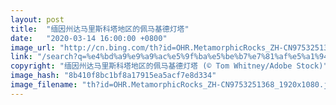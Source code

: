 ```yaml
---
layout: post
title:  "缅因州达马里斯科塔地区的佩马基德灯塔"
date:   "2020-03-14 16:00:00 +0800"
image_url: "http://cn.bing.com/th?id=OHR.MetamorphicRocks_ZH-CN9753251368_1920x1080.jpg&rf=LaDigue_1920x1080.jpg&pid=hp"
link: "/search?q=%e4%bd%a9%e9%a9%ac%e5%9f%ba%e5%be%b7%e7%81%af%e5%a1%94&form=hpcapt&mkt=zh-cn"
copyright: "缅因州达马里斯科塔地区的佩马基德灯塔 (© Tom Whitney/Adobe Stock)"
image_hash: "8b410f8bc1bf8a17915ea5acf7e8d334"
image_filename: "th?id=OHR.MetamorphicRocks_ZH-CN9753251368_1920x1080.jpg&rf=LaDigue_1920x1080.jpg&pid=hp"
---
```


